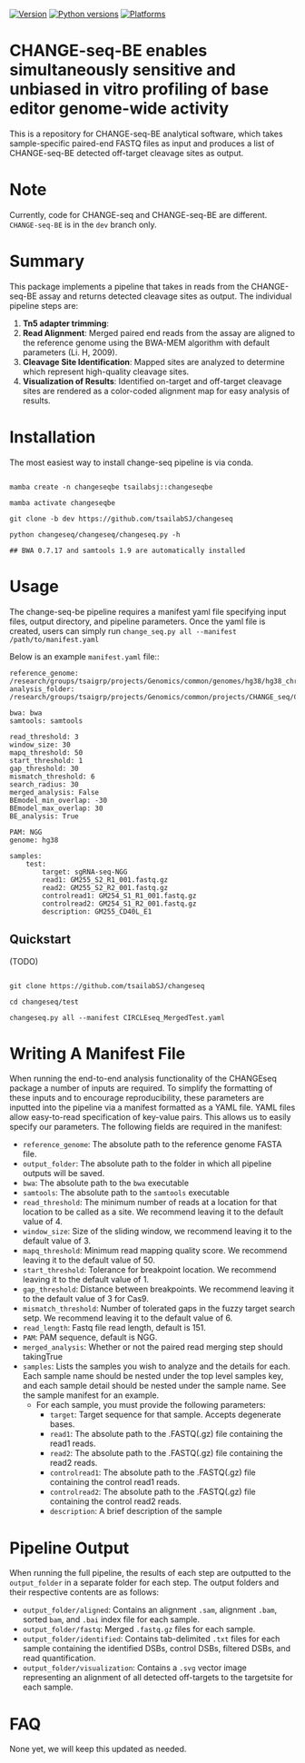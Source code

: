 
[![Version][version-shield]][version-url]
[![Python versions][python-shield]][python-url]
[![Platforms][platform-shield]][python-url]


# CHANGE-seq-BE enables simultaneously sensitive and unbiased in vitro profiling of base editor genome-wide activity

This is a repository for CHANGE-seq-BE analytical software, which takes sample-specific paired-end FASTQ files as input and produces a list of CHANGE-seq-BE detected off-target cleavage sites as output.

# Note

Currently, code for CHANGE-seq and CHANGE-seq-BE are different. `CHANGE-seq-BE` is in the `dev` branch only.

# Summary

This package implements a pipeline that takes in reads from the CHANGE-seq-BE assay and returns detected cleavage sites as output. The individual pipeline steps are:

1. **Tn5 adapter trimming**: 
2. **Read Alignment**: Merged paired end reads from the assay are aligned to the reference genome using the BWA-MEM algorithm with default parameters (Li. H, 2009).
3. **Cleavage Site Identification**: Mapped sites are analyzed to determine which represent high-quality cleavage sites.
4. **Visualization of Results**: Identified on-target and off-target cleavage sites are rendered as a color-coded alignment map for easy analysis of results.

# Installation

The most easiest way to install change-seq pipeline is via conda.

```

mamba create -n changeseqbe tsailabsj::changeseqbe

mamba activate changeseqbe

git clone -b dev https://github.com/tsailabSJ/changeseq

python changeseq/changeseq/changeseq.py -h

## BWA 0.7.17 and samtools 1.9 are automatically installed

```


# Usage

The change-seq-be pipeline requires a manifest yaml file specifying input files, output directory, and pipeline parameters. Once the yaml file is created, users can simply run ``change_seq.py all --manifest /path/to/manifest.yaml``


Below is an example ``manifest.yaml`` file::

	reference_genome: /research/groups/tsaigrp/projects/Genomics/common/genomes/hg38/hg38_chroms_only.fa
	analysis_folder: /research/groups/tsaigrp/projects/Genomics/common/projects/CHANGE_seq/CHANGE_seq_BE/test

	bwa: bwa
	samtools: samtools

	read_threshold: 3
	window_size: 30
	mapq_threshold: 50
	start_threshold: 1
	gap_threshold: 30
	mismatch_threshold: 6
	search_radius: 30
	merged_analysis: False
	BEmodel_min_overlap: -30
	BEmodel_max_overlap: 30
	BE_analysis: True

	PAM: NGG
	genome: hg38

	samples:
	    test:
	        target: sgRNA-seq-NGG
	        read1: GM255_S2_R1_001.fastq.gz
	        read2: GM255_S2_R2_001.fastq.gz
	        controlread1: GM254_S1_R1_001.fastq.gz
	        controlread2: GM254_S1_R2_001.fastq.gz
	        description: GM255_CD40L_E1

## Quickstart

(TODO)

```

git clone https://github.com/tsailabSJ/changeseq

cd changeseq/test

changeseq.py all --manifest CIRCLEseq_MergedTest.yaml

```

# Writing A Manifest File
When running the end-to-end analysis functionality of the CHANGEseq package a number of inputs are required. To simplify the formatting of these inputs and to encourage reproducibility, these parameters are inputted into the pipeline via a manifest formatted as a YAML file. YAML files allow easy-to-read specification of key-value pairs. This allows us to easily specify our parameters. The following fields are required in the manifest:

- `reference_genome`: The absolute path to the reference genome FASTA file.
- `output_folder`: The absolute path to the folder in which all pipeline outputs will be saved.
- `bwa`: The absolute path to the `bwa` executable
- `samtools`: The absolute path to the `samtools` executable
- `read_threshold`: The minimum number of reads at a location for that location to be called as a site. We recommend leaving it to the default value of 4.
- `window_size`: Size of the sliding window, we recommend leaving it to the default value of 3.
- `mapq_threshold`: Minimum read mapping quality score. We recommend leaving it to the default value of 50.
- `start_threshold`: Tolerance for breakpoint location. We recommend leaving it to the default value of 1.
- `gap_threshold`: Distance between breakpoints. We recommend leaving it to the default value of 3 for Cas9.
- `mismatch_threshold`: Number of tolerated gaps in the fuzzy target search setp. We recommend leaving it to the default value of 6.
- `read_length`: Fastq file read length, default is 151.
- `PAM`: PAM sequence, default is NGG.
- `merged_analysis`: Whether or not the paired read merging step should takingTrue
- `samples`: Lists the samples you wish to analyze and the details for each. Each sample name should be nested under the top level samples key, and each sample detail should be nested under the sample name. See the sample manifest for an example.
    - For each sample, you must provide the following parameters:
        - `target`: Target sequence for that sample. Accepts degenerate bases.
        - `read1`: The absolute path to the .FASTQ(.gz) file containing the read1 reads.
        - `read2`: The absolute path to the .FASTQ(.gz) file containing the read2 reads.
        - `controlread1`: The absolute path to the .FASTQ(.gz) file containing the control read1 reads.
        - `controlread2`: The absolute path to the .FASTQ(.gz) file containing the control read2 reads.
        - `description`: A brief description of the sample


# Pipeline Output
When running the full pipeline, the results of each step are outputted to the `output_folder` in a separate folder for each step. The output folders and their respective contents are as follows:

- `output_folder/aligned`: Contains an alignment `.sam`, alignment `.bam`, sorted `bam`, and `.bai` index file for each sample.
- `output_folder/fastq`: Merged `.fastq.gz` files for each sample.
- `output_folder/identified`: Contains tab-delimited `.txt` files for each sample containing the identified DSBs, control DSBs, filtered DSBs, and read quantification.
- `output_folder/visualization`: Contains a `.svg` vector image representing an alignment of all detected off-targets to the targetsite for each sample.

# FAQ

None yet, we will keep this updated as needed.

[version-shield]: https://img.shields.io/conda/v/tsailabsj/changeseq.svg
[version-url]: https://anaconda.org/tsailabSJ/changeseq
[python-shield]: https://img.shields.io/pypi/pyversions/changeseq.svg
[python-url]: https://pypi.python.org/pypi/changeseq
[platform-shield]: https://anaconda.org/tsailabsj/changeseq/badges/platforms.svg
